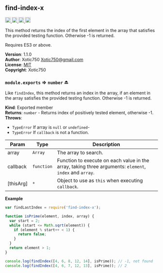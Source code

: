 <a name="module_find-index-x"></a>

## find-index-x
<a href="https://travis-ci.org/Xotic750/find-index-x"
title="Travis status">
<img
src="https://travis-ci.org/Xotic750/find-index-x.svg?branch=master"
alt="Travis status" height="18">
</a>
<a href="https://david-dm.org/Xotic750/find-index-x"
title="Dependency status">
<img src="https://david-dm.org/Xotic750/find-index-x.svg"
alt="Dependency status" height="18"/>
</a>
<a
href="https://david-dm.org/Xotic750/find-index-x#info=devDependencies"
title="devDependency status">
<img src="https://david-dm.org/Xotic750/find-index-x/dev-status.svg"
alt="devDependency status" height="18"/>
</a>
<a href="https://badge.fury.io/js/find-index-x" title="npm version">
<img src="https://badge.fury.io/js/find-index-x.svg"
alt="npm version" height="18">
</a>

This method returns the index of the first element in the array that satisfies the
provided testing function. Otherwise -1 is returned.

Requires ES3 or above.

**Version**: 1.1.0  
**Author**: Xotic750 <Xotic750@gmail.com>  
**License**: [MIT](&lt;https://opensource.org/licenses/MIT&gt;)  
**Copyright**: Xotic750  
<a name="exp_module_find-index-x--module.exports"></a>

### `module.exports` ⇒ <code>number</code> ⏏
Like `findIndex`, this method returns an index in the array, if an element
in the array satisfies the provided testing function. Otherwise -1 is returned.

**Kind**: Exported member  
**Returns**: <code>number</code> - Returns index of positively tested element, otherwise -1.  
**Throws**:

- <code>TypeError</code> If array is `null` or `undefined`-
- <code>TypeError</code> If `callback` is not a function.


| Param | Type | Description |
| --- | --- | --- |
| array | <code>Array</code> | The array to search. |
| callback | <code>function</code> | Function to execute on each value in the array,  taking three arguments: `element`, `index` and `array`. |
| [thisArg] | <code>\*</code> | Object to use as `this` when executing `callback`. |

**Example**  
```js
var findLastIndex = require('find-index-x');

function isPrime(element, index, array) {
  var start = 2;
  while (start <= Math.sqrt(element)) {
    if (element % start++ < 1) {
      return false;
    }
  }
  return element > 1;
}

console.log(findIndex([4, 6, 8, 12, 14], isPrime)); // -1, not found
console.log(findIndex([4, 6, 7, 12, 13], isPrime)); // 2
```
